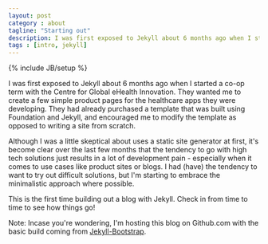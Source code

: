 ```yaml
---
layout: post
category : about
tagline: "Starting out"
description: I was first exposed to Jekyll about 6 months ago when I started a co-op term with the Centre for Global eHealth Innovation.
tags : [intro, jekyll]
---
```

{% include JB/setup %}

I was first exposed to Jekyll about 6 months ago when I started a co-op term with the Centre for Global eHealth Innovation. They wanted me to create a few simple product pages for the healthcare apps they were developing. They had already purchased a template that was built using Foundation and Jekyll, and encouraged me to modify the template as opposed to writing a site from scratch.

Although I was a little skeptical about uses a static site generator at first, it's become clear over the last few months that the tendency to go with high tech solutions just results in a lot of development pain - especially when it comes to use cases like product sites or blogs. I had (have) the tendency to want to try out difficult solutions, but I'm starting to embrace the minimalistic approach where possible. 

This is the first time building out a blog with Jekyll. Check in from time to time to see how things go!

Note: Incase you're wondering, I'm hosting this blog on Github.com with the basic build coming from <a href="http://jekyllbootstrap.com/" target="_blank">Jekyll-Bootstrap</a>.

